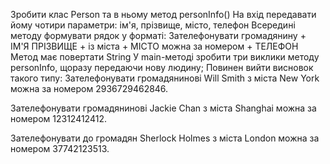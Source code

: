 Зробити клас Person та в ньому метод personInfo()
На вхід передавати йому чотири параметри: ім'я, прізвище, місто, телефон
Всередині методу формувати рядок у форматі: Зателефонувати громадянину + ІМ'Я ПРІЗВИЩЕ + із міста + МІСТО можна за номером + ТЕЛЕФОН
Метод має повертати String
У main-методі зробити три виклики методу personInfo, щоразу передаючи нову людину;
Повинен вийти висновок такого типу:
Зателефонувати громадянинові Will Smith з міста New York можна за номером 2936729462846.

Зателефонувати громадянинові Jackie Chan з міста Shanghai можна за номером 12312412412.

Зателефонувати до громадян Sherlock Holmes з міста London можна за номером 37742123513.
